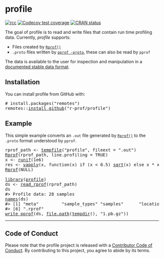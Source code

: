 <!-- README.md is generated from README.Rmd. Please edit that file -->

# profile

<!-- badges: start -->

[![rcc](https://github.com/r-prof/profile/workflows/rcc/badge.svg)](https://github.com/r-prof/profile/actions) [![Codecov test coverage](https://codecov.io/gh/r-prof/profile/branch/master/graph/badge.svg)](https://app.codecov.io/gh/r-prof/profile?branch=master) [![CRAN status](https://www.r-pkg.org/badges/version/profile)](https://cran.r-project.org/package=profile)

<!-- badges: end -->

The goal of profile is to read and write files that contain run time profiling data. Currently, *profile* supports:

-   Files created by [`Rprof()`](https://www.rdocumentation.org/packages/utils/versions/3.4.3/topics/Rprof)
-   `.proto` files written by [`pprof -proto`](https://github.com/google/pprof), these can also be read by `pprof`

The data is available to the user for inspection and manipulation in a [documented stable data format](https://r-prof.github.io/profile/reference/validate_profile.html).

## Installation

You can install profile from GitHub with:

<pre class='chroma'>
<span class='c'># install.packages("remotes")</span>
<span class='nf'>remotes</span><span class='nf'>::</span><span class='nf'><a href='https://remotes.r-lib.org/reference/install_github.html'>install_github</a></span><span class='o'>(</span><span class='s'>"r-prof/profile"</span><span class='o'>)</span></pre>

## Example

This simple example converts an `.out` file generated by [`Rprof()`](https://rdrr.io/r/utils/Rprof.html) to the `.proto` format understood by `pprof`.

<pre class='chroma'>
<span class='nv'>rprof_path</span> <span class='o'>&lt;-</span> <span class='nf'><a href='https://rdrr.io/r/base/tempfile.html'>tempfile</a></span><span class='o'>(</span><span class='s'>"profile"</span>, fileext <span class='o'>=</span> <span class='s'>".out"</span><span class='o'>)</span>
<span class='nf'><a href='https://rdrr.io/r/utils/Rprof.html'>Rprof</a></span><span class='o'>(</span><span class='nv'>rprof_path</span>, line.profiling <span class='o'>=</span> <span class='kc'>TRUE</span><span class='o'>)</span>
<span class='nv'>x</span> <span class='o'>&lt;-</span> <span class='nf'><a href='https://rdrr.io/r/stats/Uniform.html'>runif</a></span><span class='o'>(</span><span class='m'>1e6</span><span class='o'>)</span>
<span class='nv'>res</span> <span class='o'>&lt;-</span> <span class='nf'><a href='https://rdrr.io/r/base/lapply.html'>vapply</a></span><span class='o'>(</span><span class='nv'>x</span>, <span class='kr'>function</span><span class='o'>(</span><span class='nv'>x</span><span class='o'>)</span> <span class='kr'>if</span> <span class='o'>(</span><span class='nv'>x</span> <span class='o'>&lt;</span> <span class='m'>0.5</span><span class='o'>)</span> <span class='nf'><a href='https://rdrr.io/r/base/MathFun.html'>sqrt</a></span><span class='o'>(</span><span class='nv'>x</span><span class='o'>)</span> <span class='kr'>else</span> <span class='nv'>x</span> <span class='o'>*</span> <span class='nv'>x</span>, <span class='nf'><a href='https://rdrr.io/r/base/numeric.html'>numeric</a></span><span class='o'>(</span><span class='m'>1</span><span class='o'>)</span><span class='o'>)</span>
<span class='nf'><a href='https://rdrr.io/r/utils/Rprof.html'>Rprof</a></span><span class='o'>(</span><span class='kc'>NULL</span><span class='o'>)</span>

<span class='kr'><a href='https://rdrr.io/r/base/library.html'>library</a></span><span class='o'>(</span><span class='nv'><a href='https://r-prof.github.io/profile/'>profile</a></span><span class='o'>)</span>
<span class='nv'>ds</span> <span class='o'>&lt;-</span> <span class='nf'><a href='https://r-prof.github.io/profile/reference/read_rprof.html'>read_rprof</a></span><span class='o'>(</span><span class='nv'>rprof_path</span><span class='o'>)</span>
<span class='nv'>ds</span>
<span class='c'>#&gt; Profile data: 28 samples</span>
<span class='nf'><a href='https://rdrr.io/r/base/names.html'>names</a></span><span class='o'>(</span><span class='nv'>ds</span><span class='o'>)</span>
<span class='c'>#&gt; [1] "meta"         "sample_types" "samples"      "locations"    "functions"   </span>
<span class='c'>#&gt; [6] ".rprof"</span>
<span class='nf'><a href='https://r-prof.github.io/profile/reference/read_rprof.html'>write_pprof</a></span><span class='o'>(</span><span class='nv'>ds</span>, <span class='nf'><a href='https://rdrr.io/r/base/file.path.html'>file.path</a></span><span class='o'>(</span><span class='nf'><a href='https://rdrr.io/r/base/tempfile.html'>tempdir</a></span><span class='o'>(</span><span class='o'>)</span>, <span class='s'>"1.pb.gz"</span><span class='o'>)</span><span class='o'>)</span></pre>

------------------------------------------------------------------------

## Code of Conduct

Please note that the profile project is released with a [Contributor Code of Conduct](https://r-prof.github.io/profile/CODE_OF_CONDUCT.html). By contributing to this project, you agree to abide by its terms.
